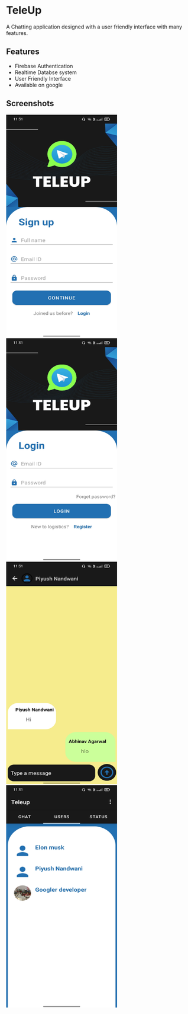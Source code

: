 
# TeleUp

A Chatting application designed with a user friendly interface with many features.

## Features

- Firebase Authentication
- Realtime Databse system
- User Friendly Interface
- Available on google


## Screenshots

<img src = "https://github.com/Abhinav-Agarwal10/Chat-App-TeleUp/blob/master/s1.jpg" width=300 height=600>

<img src = "https://github.com/Abhinav-Agarwal10/Chat-App-TeleUp/blob/master/s2.jpg" width=300 height=600>

<img src = "https://github.com/Abhinav-Agarwal10/Chat-App-TeleUp/blob/master/s3.jpg" width=300 height=600>

<img src = "https://github.com/Abhinav-Agarwal10/Chat-App-TeleUp/blob/master/s4.jpg" width=300 height=600>

